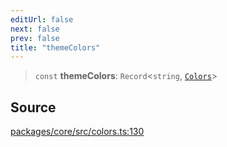 ```yaml
---
editUrl: false
next: false
prev: false
title: "themeColors"
---
```


> `const` **themeColors**: `Record`\<`string`, [`Colors`](/api-core/type-aliases/colors/)\>

## Source

[packages/core/src/colors.ts:130](https://github.com/dgmjs/dgmjs/blob/main/packages/core/src/colors.ts#L130)
